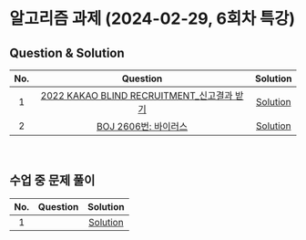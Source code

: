 # 알고리즘 과제 (2024-02-29, 6회차 특강)
## Question & Solution

| No. | Question | Solution |
|:---:|:---:|:---:|
| 1 | [2022 KAKAO BLIND RECRUITMENT_신고결과 받기](https://school.programmers.co.kr/learn/courses/30/lessons/92334) | [Solution](https://github.com/Eumnya415/Algorism/blob/main/2024-02-29/2022%20KAKAO%20BLIND%20RECRUITMENT_%EC%8B%A0%EA%B3%A0%EA%B2%B0%EA%B3%BC%20%EB%B0%9B%EA%B8%B0.java) |
| 2 | [BOJ 2606번: 바이러스](https://www.acmicpc.net/problem/2606) | [Solution](https://github.com/Eumnya415/Algorism/blob/main/2024-02-29/BOJ_2606.java) |

<br>

## 수업 중 문제 풀이

| No. | Question | Solution |
|:---:|:---:|:---:|
| 1 | | [Solution]() |
